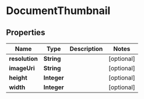 
# DocumentThumbnail

## Properties
Name | Type | Description | Notes
------------ | ------------- | ------------- | -------------
**resolution** | **String** |  |  [optional]
**imageUri** | **String** |  |  [optional]
**height** | **Integer** |  |  [optional]
**width** | **Integer** |  |  [optional]



